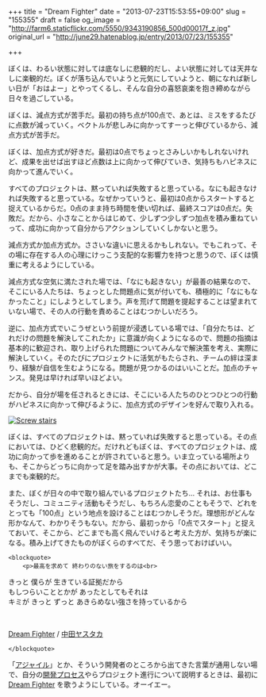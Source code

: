 +++
title = "Dream Fighter"
date = "2013-07-23T15:53:55+09:00"
slug = "155355"
draft = false
og_image = "http://farm6.staticflickr.com/5550/9343190856_500d00017f_z.jpg"
original_url = "http://june29.hatenablog.jp/entry/2013/07/23/155355"

+++

<p>ぼくは、わるい状態に対しては底なしに悲観的だし、よい状態に対しては天井なしに楽観的だ。ぼくが落ち込んでいようと元気にしていようと、朝になれば新しい日が「おはよー」とやってくるし、そんな自分の喜怒哀楽を抱き締めながら日々を過ごしている。</p>
<p>ぼくは、減点方式が苦手だ。最初の持ち点が100点で、あとは、ミスをするたびに点数が減っていく。ベクトルが悲しみに向かってすーっと伸びているから、減点方式が苦手だ。</p>
<p>ぼくは、加点方式が好きだ。最初は0点でちょっとさみしいかもしれないけれど、成果を出せば出すほど点数は上に向かって伸びていき、気持ちもハピネスに向かって進んでいく。</p>
<p>すべてのプロジェクトは、黙っていれば失敗すると思っている。なにも起きなければ失敗すると思っている。なぜかっていうと、最初は0点からスタートすると捉えているからだ。0点のまま持ち時間を使い切れば、最終スコアは0点だ。失敗だ。だから、小さなことからはじめて、少しずつ少しずつ加点を積み重ねていって、成功に向かって自分からアクションしていくしかないと思う。</p>
<p>減点方式か加点方式か。ささいな違いに思えるかもしれない。でもこれって、その場に存在する人の心理にけっこう支配的な影響力を持つと思うので、ぼくは慎重に考えるようにしている。</p>
<p>減点方式な空気に満たされた場では、「なにも起きない」が最善の結果なので、そこにいる人たちは、ちょっとした問題点に気が付いても、積極的に「なにもなかったこと」にしようとしてしまう。声を荒げて問題を提起することは望まれていない場で、その人の行動を責めることはむつかしいだろう。</p>
<p>逆に、加点方式でいこうぜという前提が浸透している場では、「自分たちは、どれだけの問題を解決してこれたか」に意識が向くようになるので、問題の指摘は基本的に歓迎され、取り上げられた問題についてみんなで解決策を考え、実際に解決していく。そのたびにプロジェクトに活気がもたらされ、チームの絆は深まり、経験が自信を生むようになる。問題が見つかるのはいいことだ。加点のチャンス。発見は早ければ早いほどよい。</p>
<p>だから、自分が場を任されるときには、そこにいる人たちのひとつひとつの行動がハピネスに向かって伸びるように、加点方式のデザインを好んで取り入れる。</p>
<p><a href="http://www.flickr.com/photos/june29/9343190856/" title="Screw stairs by june29, on Flickr"><img src="http://farm6.staticflickr.com/5550/9343190856_500d00017f_z.jpg" alt="Screw stairs"></a></p>
<p>ぼくは、すべてのプロジェクトは、黙っていれば失敗すると思っている。その点においては、ひどく悲観的だ。だけれどもぼくは、すべてのプロジェクトは、成功に向かって歩を進めることが許されていると思う。いま立っている場所よりも、そこからどっちに向かって足を踏み出すかが大事。その点においては、どこまでも楽観的だ。</p>
<p>また、ぼくが日々の中で取り組んでいるプロジェクトたち… それは、お仕事もそうだし、コミュニティ活動もそうだし、もちろん恋愛のこともそうで、どれをとっても「100点」という地点を設けることはむつかしそうだ。理想形がどんな形かなんて、わかりそうもない。だから、最初っから「0点でスタート」と捉えておいて、そこから、どこまでも高く飛んでいけると考えた方が、気持ちが楽になる。積み上げてきたものがぼくらのすべてだ、そう思っておけばいい。</p>

    <blockquote>
        <p>最高を求めて 終わりのない旅をするのは<br>
きっと 僕らが 生きている証拠だから<br>
もしつらいこととかが あったとしてもそれは<br>
キミが きっと ずっと あきらめない強さを持っているから</p>
<br>
<p><a class="keyword" href="http://d.hatena.ne.jp/keyword/Dream%20Fighter">Dream Fighter</a> / <a class="keyword" href="http://d.hatena.ne.jp/keyword/%C3%E6%C5%C4%A5%E4%A5%B9%A5%BF%A5%AB">中田ヤスタカ</a></p>

    </blockquote>
<p>「<a class="keyword" href="http://d.hatena.ne.jp/keyword/%A5%A2%A5%B8%A5%E3%A5%A4%A5%EB">アジャイル</a>」とか、そういう開発者のところから出てきた言葉が通用しない場で、自分の<a class="keyword" href="http://d.hatena.ne.jp/keyword/%B3%AB%C8%AF%A5%D7%A5%ED%A5%BB%A5%B9">開発プロセス</a>やらプロジェクト進行について説明するときは、最初に <a class="keyword" href="http://d.hatena.ne.jp/keyword/Dream%20Fighter">Dream Fighter</a> を歌うようにしている。オーイエー。</p>
